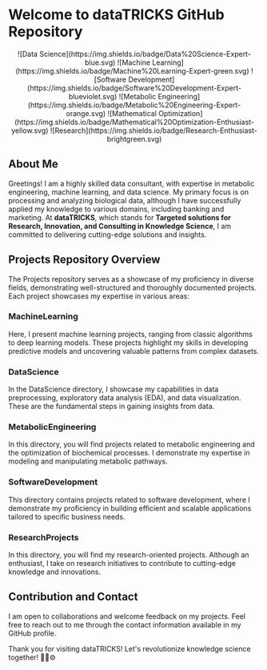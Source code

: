# Welcome to dataTRICKS GitHub Repository

<center>![Data Science](https://img.shields.io/badge/Data%20Science-Expert-blue.svg)
![Machine Learning](https://img.shields.io/badge/Machine%20Learning-Expert-green.svg)
![Software Development](https://img.shields.io/badge/Software%20Development-Expert-blueviolet.svg)
![Metabolic Engineering](https://img.shields.io/badge/Metabolic%20Engineering-Expert-orange.svg)
![Mathematical Optimization](https://img.shields.io/badge/Mathematical%20Optimization-Enthusiast-yellow.svg)
![Research](https://img.shields.io/badge/Research-Enthusiast-brightgreen.svg)</center>

## About Me
Greetings! I am a highly skilled data consultant, with expertise in metabolic engineering, machine learning, and data science. My primary focus is on processing and analyzing biological data, although I have successfully applied my knowledge to various domains, including banking and marketing. 
At **dataTRICKS**, which stands for **Targeted solutions for Research, Innovation, and Consulting in Knowledge Science**, I am committed to delivering cutting-edge solutions and insights.

## Projects Repository Overview
The Projects repository serves as a showcase of my proficiency in diverse fields, demonstrating well-structured and thoroughly documented projects. Each project showcases my expertise in various areas:

### **MachineLearning**
Here, I present machine learning projects, ranging from classic algorithms to deep learning models. These projects highlight my skills in developing predictive models and uncovering valuable patterns from complex datasets.

### **DataScience**
In the DataScience directory, I showcase my capabilities in data preprocessing, exploratory data analysis (EDA), and data visualization. These are the fundamental steps in gaining insights from data.

### **MetabolicEngineering**
In this directory, you will find projects related to metabolic engineering and the optimization of biochemical processes. I demonstrate my expertise in modeling and manipulating metabolic pathways.

### **SoftwareDevelopment**
This directory contains projects related to software development, where I demonstrate my proficiency in building efficient and scalable applications tailored to specific business needs.

### **ResearchProjects**
In this directory, you will find my research-oriented projects. Although an enthusiast, I take on research initiatives to contribute to cutting-edge knowledge and innovations.

## Contribution and Contact
I am open to collaborations and welcome feedback on my projects. Feel free to reach out to me through the contact information available in my GitHub profile.

Thank you for visiting dataTRICKS! Let's revolutionize knowledge science together! :rocket::microscope::gear: